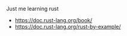 Just me learning rust

- https://doc.rust-lang.org/book/
- https://doc.rust-lang.org/rust-by-example/